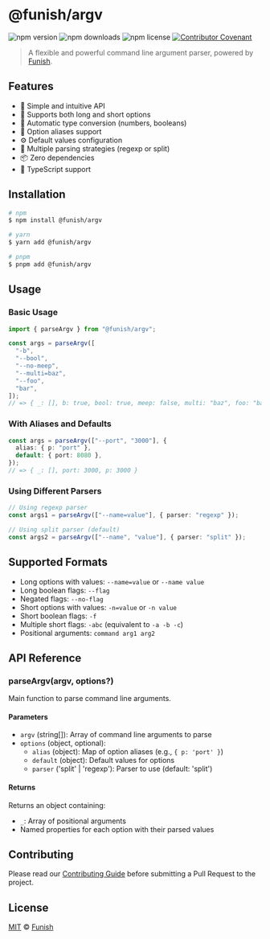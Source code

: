 # @funish/argv

![npm version](https://img.shields.io/npm/v/@funish/argv)
![npm downloads](https://img.shields.io/npm/dw/@funish/argv)
![npm license](https://img.shields.io/npm/l/@funish/argv)
[![Contributor Covenant](https://img.shields.io/badge/Contributor%20Covenant-2.1-4baaaa.svg)](https://www.contributor-covenant.org/version/2/1/code_of_conduct/)

> A flexible and powerful command line argument parser, powered by [Funish](https://funish.net/).

## Features

- 🚀 Simple and intuitive API
- 💪 Supports both long and short options
- 🎯 Automatic type conversion (numbers, booleans)
- 🔄 Option aliases support
- ⚙️ Default values configuration
- 🔧 Multiple parsing strategies (regexp or split)
- 📦 Zero dependencies
- 🌟 TypeScript support

## Installation

```bash
# npm
$ npm install @funish/argv

# yarn
$ yarn add @funish/argv

# pnpm
$ pnpm add @funish/argv
```

## Usage

### Basic Usage

```ts
import { parseArgv } from "@funish/argv";

const args = parseArgv([
  "-b",
  "--bool",
  "--no-meep",
  "--multi=baz",
  "--foo",
  "bar",
]);
// => { _: [], b: true, bool: true, meep: false, multi: "baz", foo: "bar" }
```

### With Aliases and Defaults

```ts
const args = parseArgv(["--port", "3000"], {
  alias: { p: "port" },
  default: { port: 8080 },
});
// => { _: [], port: 3000, p: 3000 }
```

### Using Different Parsers

```ts
// Using regexp parser
const args1 = parseArgv(["--name=value"], { parser: "regexp" });

// Using split parser (default)
const args2 = parseArgv(["--name", "value"], { parser: "split" });
```

## Supported Formats

- Long options with values: `--name=value` or `--name value`
- Long boolean flags: `--flag`
- Negated flags: `--no-flag`
- Short options with values: `-n=value` or `-n value`
- Short boolean flags: `-f`
- Multiple short flags: `-abc` (equivalent to `-a -b -c`)
- Positional arguments: `command arg1 arg2`

## API Reference

### parseArgv(argv, options?)

Main function to parse command line arguments.

#### Parameters

- `argv` (string[]): Array of command line arguments to parse
- `options` (object, optional):
  - `alias` (object): Map of option aliases (e.g., `{ p: 'port' }`)
  - `default` (object): Default values for options
  - `parser` ('split' | 'regexp'): Parser to use (default: 'split')

#### Returns

Returns an object containing:

- `_`: Array of positional arguments
- Named properties for each option with their parsed values

## Contributing

Please read our [Contributing Guide](../../CONTRIBUTING.md) before submitting a Pull Request to the project.

## License

[MIT](LICENSE) © [Funish](https://funish.net/)
